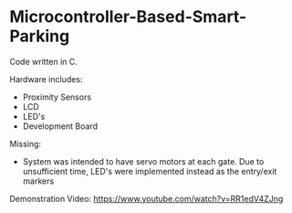 # Microcontroller-Based-Smart-Parking
Code written in C.

Hardware includes:
- Proximity Sensors
- LCD
- LED's
- Development Board

Missing:
- System was intended to have servo motors at each gate. Due to unsufficient time, LED's were implemented instead as the entry/exit markers

Demonstration Video: https://www.youtube.com/watch?v=RR1edV4ZJng
